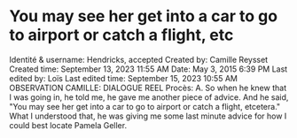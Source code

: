 # You may see her get into a car to go to airport or catch a flight, etc

Identité & username: Hendricks, accepted
Created by: Camille Reysset
Created time: September 13, 2023 11:55 AM
Date: May 3, 2015 6:39 PM
Last edited by: Loïs
Last edited time: September 15, 2023 10:55 AM
OBSERVATION CAMILLE: DIALOGUE REEL
Procès: A. So when he knew that I was going in, he told me, he
gave me another piece of advice. And he said, "You may see
her get into a car to go to airport or catch a flight,
etcetera."
What I understood that, he was giving me some last minute advice for how I could best locate Pamela Geller.